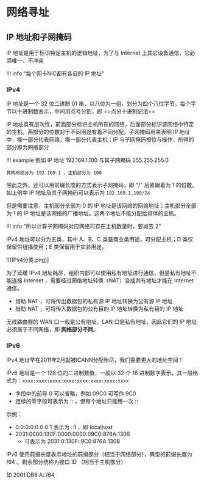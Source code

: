 
# 网络寻址

## IP 地址和子网掩码

IP 地址是用于标识特定主机的逻辑地址，为了与 Internet 上其它设备通信，它必须唯一、不冲突

!!! info "每个网卡NIC都有各自的 IP 地址"

### IPv4

IP 地址是一个 32 位二进制 01 串，以八位为一组，划分为四个八位字节，每个字节以十进制数表示，中间用点号分割，即 ==点分十进制记法==

IP 地址具有层次性，前面部分标识主机所在的网络，后面部分标识该网络中特定的主机。两部分的位数对于不同用途有着不同分配，子网掩码用来表明 IP 地址中，哪一部分代表网络，哪一部分代表主机：IP 与子网掩码按位与操作，所得的部分即为网络部分

!!! example
	例如 IP 地址 192.169.1.100 与其子网掩码 255.255.255.0 
	
	其网络部分为 192.169.1 ，主机部分为 100

除此之外，还可以用前缀长度的方式表示子网掩码，即 "/" 后紧跟着为 1 的位数。如上例中 IP 地址及其子网掩码可以表示为 `192.169.1.100/24`

但是需要注意，主机部分全部为 0 的 IP 地址是该网络的网络地址；主机部分全部为 1 的 IP 地址是该网络的广播地址。这两个地址不能分配给具体的主机。

!!! info "所以计算子网掩码对应网络可存在主机数量时，要减去 2"

IPv4 地址可以分为五类，其中 A、B、C 类是商业类用途，可分配主机；D 类仅保留供组播使用；E 类保留用于实验用途。

![[IPv4分类.png]]

为了延缓 IPv4 地址耗尽，组织内部可以使用私有地址进行通信，但是私有地址不能连接 Internet ，需要经过网络地址转换（NAT）变成共有地址才能在 Internet 通信。

- 借助 NAT ，可将传出数据包的私有源 IP 地址转换为公有源 IP 地址
- 借助 NAT ，可将传入数据包的公有目的 IP 地址转换为私有目的 IP 地址

无线路由器的 WAN 口一般是公有地址，LAN 口是私有地址，因此它们的 IP 地址必须属于不同网络，即 **网络部分不同**。

### IPv6

IPv4 地址早在2011年2月就被ICANN分配殆尽，我们需要更大的地址空间！

IPv6 地址是一个 128 位的二进制数值，一般以 32 个 16 进制数字表示，其一般格式为：`xxxx:xxxx:xxxx:xxxx:xxxx:xxxx:xxxx:xxxx`

- 字段中的前导 0 可以省略，例如 09C0 可写作 9C0
- 连续的零字段可表示为 :: ，但每个地址只能用一次 ::

示例：

- 0:0:0:0:0:0:0:1 表示为 ::1 ，即 localhost
- 2031:0000:130F:0000:0000:09C0:876A:130B
	- 可表示为 2031:0:130F::9C0:876A:130B

IPv6 使用前缀长度表示地址的前缀部分（相当于网络部分），典型的前缀长度为 /64 。剩余部分统称为接口 ID （相当于主机部分）

如 2001:DB8:A::/64


